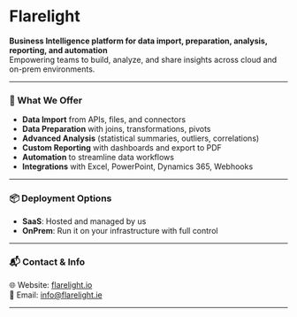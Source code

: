 # Flarelight

**Business Intelligence platform for data import, preparation, analysis, reporting, and automation**  
Empowering teams to build, analyze, and share insights across cloud and on-prem environments.

---

### 🚀 What We Offer

- **Data Import** from APIs, files, and connectors  
- **Data Preparation** with joins, transformations, pivots  
- **Advanced Analysis** (statistical summaries, outliers, correlations)  
- **Custom Reporting** with dashboards and export to PDF
- **Automation** to streamline data workflows  
- **Integrations** with Excel, PowerPoint, Dynamics 365, Webhooks

---

### 📦 Deployment Options

- **SaaS**: Hosted and managed by us  
- **OnPrem**: Run it on your infrastructure with full control

---

### 📬 Contact & Info

🌐 Website: [flarelight.io](https://flarelight.io)  
📧 Email: [info@flarelight.ie](mailto:info@flarelight.ie)  

---

